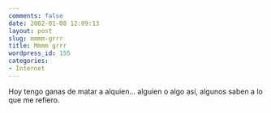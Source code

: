 ```yaml
---
comments: false
date: 2002-01-08 12:09:13
layout: post
slug: mmmm-grrr
title: Mmmm grrr
wordpress_id: 155
categories:
- Internet
---
```


Hoy tengo ganas de matar a alquien… alguien o algo así, algunos saben a lo que me refiero.




 
